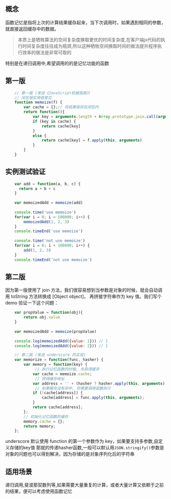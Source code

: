 ## 概念
函数记忆是指将上次的计算结果缓存起来，当下次调用时，如果遇到相同的参数，就直接返回缓存中的数据。
> 本质上是牺牲算法的空间复杂度换取更优的时间复杂度,在客户端js代码的执行时间复杂度往往成为瓶颈,所以这种牺牲空间换取时间的做法提升程序执行效率的做法是非常可取的

特别是在递归调用中,希望调用的的是记忆功能的函数

## 第一版

```js
    // 第一版 (来自《JavaScript权威指南》)
    // 闭包很实用很常见
    function memoize(f) {
        var cache = {};// 将结果保存在闭包内
        return function(){
            var key = arguments.length + Array.prototype.join.call(arguments, ",");
            if (key in cache) {
                return cache[key]
            }
            else {
                return cache[key] = f.apply(this, arguments)
            }
        }
    }
```
## 实例测试验证
```js
    var add = function(a, b, c) {
      return a + b + c
    }
    
    var memoizedAdd = memoize(add)
    
    console.time('use memoize')
    for(var i = 0; i < 100000; i++) {
        memoizedAdd(1, 2, 3)
    }
    console.timeEnd('use memoize')
    
    console.time('not use memoize')
    for(var i = 0; i < 100000; i++) {
        add(1, 2, 3)
    }
    console.timeEnd('not use memoize')
```
## 第二版

因为第一版使用了 join 方法，我们很容易想到当参数是对象的时候，就会自动调用 toString 方法转换成 [Object object]，
再拼接字符串作为 key 值。我们写个 demo 验证一下这个问题：
```js
    var propValue = function(obj){
        return obj.value
    }
    
    var memoizedAdd = memoize(propValue)
    
    console.log(memoizedAdd({value: 1})) // 1
    console.log(memoizedAdd({value: 2})) // 1
```
 
```js
    // 第二版 (来自 underscore 的实现)
    var memorize = function(func, hasher) {
        var memory = function(key) {
             // 执行记忆函数的时候, 先获得缓存
            var cache = memoize.cache;
             // 获得缓存地址
            var address = '' + (hasher ? hasher.apply(this, arguments) : key);
             // 如果缓存没有命中, 则需要调用函数执行
            if (!cache[address]) {
                cache[address] = func.apply(this, arguments);
            }
            return cache[address];
        };
        // 初始化记忆函数的缓存
        memory.cache = {};
        return memory;
    };
```

underscore 默认使用 function 的第一个参数作为 key，如果要支持多参数,自定义存储的key值
那就的传递hasher函数,一般可以默认用`JSON.stringify()`参数是对象的问题也可以得到解决，因为存储的是对象序列化后的字符串

## 适用场景

递归调用,斐波那契数列等,如果需要大量重复的计算，或者大量计算又依赖于之前的结果，便可以考虑使用函数记忆

